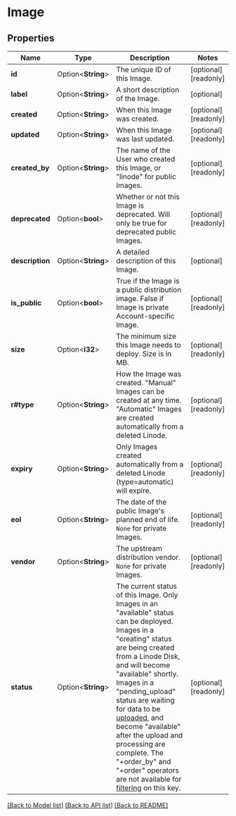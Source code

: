 # Image

## Properties

Name | Type | Description | Notes
------------ | ------------- | ------------- | -------------
**id** | Option<**String**> | The unique ID of this Image. | [optional][readonly]
**label** | Option<**String**> | A short description of the Image.  | [optional]
**created** | Option<**String**> | When this Image was created. | [optional][readonly]
**updated** | Option<**String**> | When this Image was last updated. | [optional][readonly]
**created_by** | Option<**String**> | The name of the User who created this Image, or \"linode\" for public Images.  | [optional][readonly]
**deprecated** | Option<**bool**> | Whether or not this Image is deprecated. Will only be true for deprecated public Images.  | [optional][readonly]
**description** | Option<**String**> | A detailed description of this Image. | [optional]
**is_public** | Option<**bool**> | True if the Image is a public distribution image. False if Image is private Account-specific Image. | [optional][readonly]
**size** | Option<**i32**> | The minimum size this Image needs to deploy. Size is in MB.  | [optional][readonly]
**r#type** | Option<**String**> | How the Image was created.  \"Manual\" Images can be created at any time.  \"Automatic\" Images are created automatically from a deleted Linode.  | [optional][readonly]
**expiry** | Option<**String**> | Only Images created automatically from a deleted Linode (type=automatic) will expire.  | [optional][readonly]
**eol** | Option<**String**> | The date of the public Image's planned end of life. `None` for private Images.  | [optional][readonly]
**vendor** | Option<**String**> | The upstream distribution vendor. `None` for private Images.  | [optional][readonly]
**status** | Option<**String**> | The current status of this Image.  Only Images in an \"available\" status can be deployed. Images in a \"creating\" status are being created from a Linode Disk, and will become \"available\" shortly. Images in a \"pending_upload\" status are waiting for data to be [uploaded](/docs/api/images/#image-upload), and become \"available\" after the upload and processing are complete.  The \"+order_by\" and \"+order\" operators are not available for [filtering](/docs/api/#filtering-and-sorting) on this key.  | [optional][readonly]

[[Back to Model list]](../README.md#documentation-for-models) [[Back to API list]](../README.md#documentation-for-api-endpoints) [[Back to README]](../README.md)


